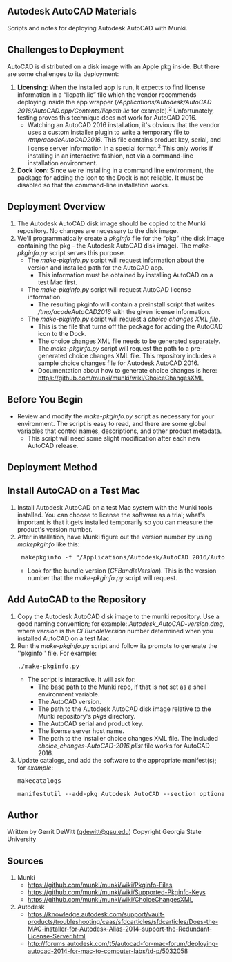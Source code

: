 Autodesk AutoCAD Materials
----------
Scripts and notes for deploying Autodesk AutoCAD with Munki.

## Challenges to Deployment ##
AutoCAD is distributed on a disk image with an Apple pkg inside.  But there are some challenges to its deployment:
1. **Licensing**: When the installed app is run, it expects to find license information in a “licpath.lic” file which the vendor recommends deploying inside the app wrapper (*/Applications/Autodesk/AutoCAD 2016/AutoCAD.app/Contents/licpath.lic* for example).<sup>2</sup>  Unfortunately, testing proves this technique does not work for AutoCAD 2016.
   * Watching an AutoCAD 2016 installation, it's obvious that the vendor uses a custom Installer plugin to write a temporary file to */tmp/acodeAutoCAD2016*.  This file contains product key, serial, and license server information in a special format.<sup>2</sup>  This only works if installing in an interactive fashion, not via a command-line installation environment.
2. **Dock Icon**: Since we're installing in a command line environment, the package for adding the icon to the Dock is not reliable.  It must be disabled so that the command-line installation works.

## Deployment Overview ##
1. The Autodesk AutoCAD disk image should be copied to the Munki repository.  No changes are necessary to the disk image.
2. We'll programmatically create a *pkginfo* file for the “pkg” (the disk image containing the pkg - the Autodesk AutoCAD disk image).  The *make-pkginfo.py* script serves this purpose.
   * The *make-pkginfo.py* script will request information about the version and installed path for the AutoCAD app.
      - This information must be obtained by installing AutoCAD on a test Mac first.
   * The *make-pkginfo.py* script will request AutoCAD license information.  
      - The resulting pkginfo will contain a preinstall script that writes */tmp/acodeAutoCAD2016* with the given license information.
   * The *make-pkginfo.py* script will request a *choice changes XML file*.
      - This is the file that turns off the package for adding the AutoCAD icon to the Dock.
      - The choice changes XML file needs to be generated separately.  The *make-pkginfo.py* script will request the path to a pre-generated choice changes XML file.  This repository includes a sample choice changes file for Autodesk AutoCAD 2016.
      - Documentation about how to generate choice changes is here: https://github.com/munki/munki/wiki/ChoiceChangesXML

Before You Begin
----------
* Review and modify the *make-pkginfo.py* script as necessary for your environment.  The script is easy to read, and there are some global variables that control names, descriptions, and other product metadata.
   - This script will need some slight modification after each new AutoCAD release.

Deployment Method
----------
## Install AutoCAD on a Test Mac ##
1. Install Autodesk AutoCAD on a test Mac system with the Munki tools installed.  You can choose to license the software as a trial; what's important is that it gets installed temporarily so you can measure the product's version number.
2. After installation, have Munki figure out the version number by using *makepkginfo* like this:
   <pre> makepkginfo -f "/Applications/Autodesk/AutoCAD 2016/AutoCAD 2016.app"</pre>
   * Look for the bundle version (*CFBundleVersion*).  This is the version number that the *make-pkginfo.py* script will request.

## Add AutoCAD to the Repository ##
1. Copy the Autodesk AutoCAD disk image to the munki repository.  Use a good naming convention; for example: *Autodesk_AutoCAD-version.dmg*, where *version* is the *CFBundleVersion* number determined when you installed AutoCAD on a test Mac.
2. Run the *make-pkginfo.py* script and follow its prompts to generate the ''pkginfo'' file.  For example:
   <pre>./make-pkginfo.py</pre>
   * The script is interactive.  It will ask for:
      - The base path to the Munki repo, if that is not set as a shell environment variable.
      - The AutoCAD version.
      - The path to the Autodesk AutoCAD disk image relative to the Munki repository's *pkgs* directory.
      - The AutoCAD serial and product key.
      - The license server host name.
      - The path to the installer choice changes XML file.  The included *choice_changes-AutoCAD-2016.plist* file works for AutoCAD 2016.
3. Update catalogs, and add the software to the appropriate manifest(s); for *example*:
   <pre>makecatalogs</pre>
   <pre>manifestutil --add-pkg Autodesk_AutoCAD --section optional_installs --manifest common_optional_installs</pre>

Author
----------
Written by Gerrit DeWitt (gdewitt@gsu.edu)
Copyright Georgia State University

Sources
----------
1. Munki
   * https://github.com/munki/munki/wiki/Pkginfo-Files
   * https://github.com/munki/munki/wiki/Supported-Pkginfo-Keys
   * https://github.com/munki/munki/wiki/ChoiceChangesXML
2. Autodesk
   * https://knowledge.autodesk.com/support/vault-products/troubleshooting/caas/sfdcarticles/sfdcarticles/Does-the-MAC-installer-for-Autodesk-Alias-2014-support-the-Redundant-License-Server.html
   * http://forums.autodesk.com/t5/autocad-for-mac-forum/deploying-autocad-2014-for-mac-to-computer-labs/td-p/5032058
